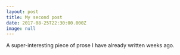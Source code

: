 ```yaml
---
layout: post
title: My second post
date: 2017-08-25T22:30:00.000Z
image: null
---
```


A super-interesting piece of prose I have already written weeks ago.